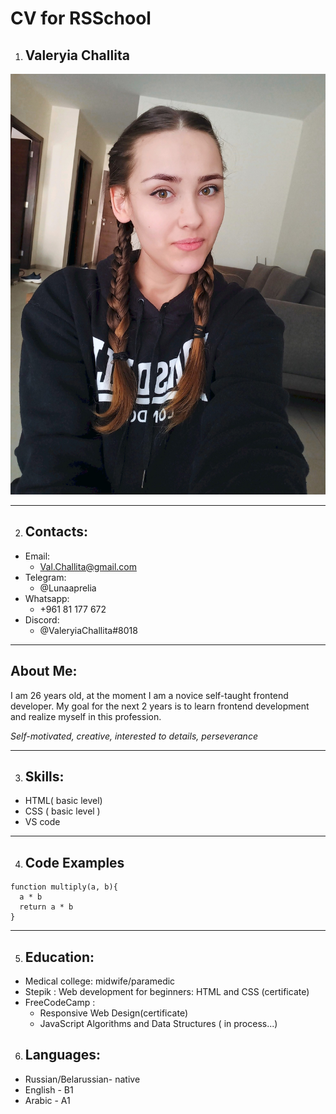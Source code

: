 # CV for RSSchool
1. ## Valeryia Challita
![profile photo](/25_hoR0JNcs.jpg)
******
2. ## Contacts:
* Email:
   + Val.Challita@gmail.com
* Telegram:
   + @Lunaaprelia
* Whatsapp:
   + +961 81 177 672
* Discord:
   + @ValeryiaChallita#8018 
****
## About Me:

I am 26 years old, at the moment I am a novice self-taught frontend developer. My goal for the next 2 years is to learn frontend development and realize myself in this profession.

*Self-motivated, creative, interested to details, perseverance*
*******
3.  ## Skills:
* HTML( basic level)
* CSS ( basic level )
* VS code
*******

4. ## Code Examples
``` 
function multiply(a, b){
  a * b
  return a * b
}
```
******

5. ## Education:
* Medical college: midwife/paramedic 
* Stepik : Web development for beginners: HTML and CSS (certificate)
* FreeCodeCamp : 
   + Responsive Web Design(certificate)
   + JavaScript Algorithms and Data Structures ( in process...)

6. ## Languages:
* Russian/Belarussian- native
* English - B1
* Arabic - A1 
